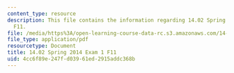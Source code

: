 ```yaml
---
content_type: resource
description: This file contains the information regarding 14.02 Spring 2014 Exam 1
  F11.
file: /media/https%3A/open-learning-course-data-rc.s3.amazonaws.com/14-02-principles-of-macroeconomics-spring-2014/4cc6f89e247fd03961ed2915addc368b_MIT14_02S14_Exam1_F11.pdf
file_type: application/pdf
resourcetype: Document
title: 14.02 Spring 2014 Exam 1 F11
uid: 4cc6f89e-247f-d039-61ed-2915addc368b
---
```

